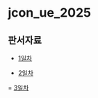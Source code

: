 # jcon_ue_2025

## 판서자료
 - [1일차](https://docs.google.com/presentation/d/1jZ6RRjGooSYvSYOmLmzPSYnlb-9wL11vn6WHM1_ERto/edit?usp=sharing)

 - [2일차](https://docs.google.com/presentation/d/1GACpMmUMhyA6Tx09cElVnH3nSwSBWGhkDDZ-UM8ruIY/edit?usp=drive_link)

 = [3일차](https://docs.google.com/presentation/d/15krXJdG2igaoa7VNjGAF7B9DK1KMd7kWducJMrIRWKw/edit?usp=sharing)
